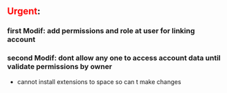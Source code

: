 ## <span style="color:red">Urgent</span>: 
### first Modif: add permissions and role at user for linking account

### second Modif: dont allow any one to access account data until validate permissions by owner
- cannot install extensions to space so can t make changes